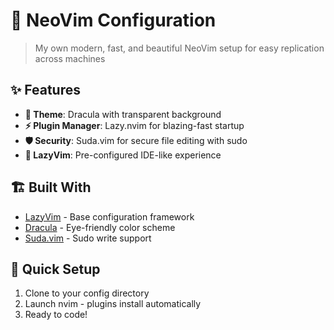 # 🚀 NeoVim Configuration

> My own modern, fast, and beautiful NeoVim setup for easy replication across machines

## ✨ Features

- **🎨 Theme**: Dracula with transparent background
- **⚡ Plugin Manager**: Lazy.nvim for blazing-fast startup
- **🛡️ Security**: Suda.vim for secure file editing with sudo
- **🔧 LazyVim**: Pre-configured IDE-like experience

## 🏗️ Built With

- [LazyVim](https://lazyvim.org) - Base configuration framework
- [Dracula](https://github.com/Mofiqul/dracula.nvim) - Eye-friendly color scheme
- [Suda.vim](https://github.com/lambdalisue/suda.vim) - Sudo write support

## 🚀 Quick Setup

1. Clone to your config directory
2. Launch nvim - plugins install automatically
3. Ready to code!
